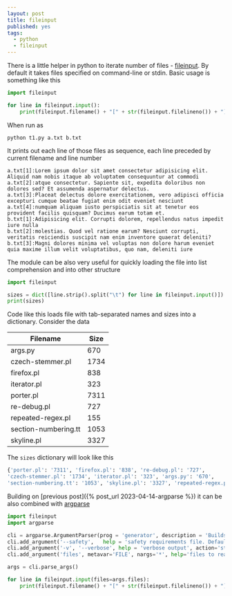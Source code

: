 ```yaml
---
layout: post
title: fileinput
published: yes
tags:
  - python
  - fileinput
---
```

There is a little helper in python to iterate number of files - [fileinput][1]. By default it takes files specified on command-line or stdin. Basic usage is something like this

```python
import fileinput

for line in fileinput.input():
    print(fileinput.filename() + "[" + str(fileinput.filelineno()) + "]:" + line.rstrip())
```

When run as 

```
python t1.py a.txt b.txt
```

It prints out each line of those files as sequence, each line preceded by current filename and line number

```
a.txt[1]:Lorem ipsum dolor sit amet consectetur adipisicing elit. Aliquid nam nobis itaque ab voluptatem consequuntur at commodi
a.txt[2]:atque consectetur. Sapiente sit, expedita doloribus non dolores sed? Et assumenda aspernatur delectus.
a.txt[3]:Placeat delectus dolore exercitationem, vero adipisci officia excepturi cumque beatae fugiat enim odit eveniet nesciunt
a.txt[4]:numquam aliquam iusto perspiciatis sit at tenetur eos provident facilis quisquam? Ducimus earum totam et.
b.txt[1]:Adipisicing elit. Corrupti dolorem, repellendus natus impedit iure nulla
b.txt[2]:molestias. Quod vel ratione earum? Nesciunt corrupti, veritatis reiciendis suscipit nam enim inventore quaerat deleniti?
b.txt[3]:Magni dolores minima vel voluptas non dolore harum eveniet quia maxime illum velit voluptatibus, quo nam, deleniti iure
```

The module can be also very useful for quickly loading the file into list comprehension and into other structure

```python
import fileinput

sizes = dict([line.strip().split("\t") for line in fileinput.input()])
print(sizes)
```

Code like this loads file with tab-separated names and sizes into a dictionary. Consider the data

| **Filename**         | **Size** |
| -------------------- | -------- |
| args.py              | 670      |
| czech-stemmer.pl     | 1734     |
| firefox.pl           | 838      |
| iterator.pl          | 323      |
| porter.pl            | 7311     |
| re-debug.pl          | 727      |
| repeated-regex.pl    | 155      |
| section-numbering.tt | 1053     |
| skyline.pl           | 3327     |

The `sizes` dictionary will look like this

```python
{'porter.pl': '7311', 'firefox.pl': '838', 're-debug.pl': '727', 
'czech-stemmer.pl': '1734', 'iterator.pl': '323', 'args.py': '670', 
'section-numbering.tt': '1053', 'skyline.pl': '3327', 'repeated-regex.pl': '155'}
```

Building on [previous post]({% post_url 2023-04-14-argparse %}) it can be also combined with [argparse][2]

```python
import fileinput
import argparse

cli = argparse.ArgumentParser(prog = 'generator', description = 'Builds summary spreadsheet')
cli.add_argument('--safety',   help = 'safety requirements file. Default: %(default)s', default = 'safety.xls')
cli.add_argument('-v', '--verbose', help = 'verbose output', action='store_true')
cli.add_argument('files', metavar='FILE', nargs='*', help='files to read, if empty, stdin is used')

args = cli.parse_args()

for line in fileinput.input(files=args.files):
    print(fileinput.filename() + "[" + str(fileinput.filelineno()) + "]:" + line.rstrip())
```


[1]: https://docs.python.org/3.8/library/fileinput.html
[2]: https://docs.python.org/3/library/argparse.html
